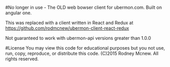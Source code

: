 #No longer in use - The OLD web bowser client for ubermon.com. Built on angular one.

This was replaced with a client written in React and Redux at https://github.com/rodmcnew/ubermon-client-react-redux

Not guaranteed to work with ubermon-api versions greater than 1.0.0

#License
You may view this code for educational purposes but you not use, run, copy, reproduce, or distribute this code.
(C)2015 Rodney Mcnew. All rights reserved.
